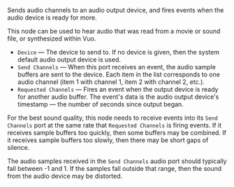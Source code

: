 Sends audio channels to an audio output device, and fires events when the audio device is ready for more.

This node can be used to hear audio that was read from a movie or sound file, or synthesized within Vuo.

   - `Device` — The device to send to. If no device is given, then the system default audio output device is used.
   - `Send Channels` — When this port receives an event, the audio sample buffers are sent to the device. Each item in the list corresponds to one audio channel (item 1 with channel 1, item 2 with channel 2, etc.). 
   - `Requested Channels` — Fires an event when the output device is ready for another audio buffer.  The event's data is the audio output device's timestamp — the number of seconds since output began.

For the best sound quality, this node needs to receive events into its `Send Channels` port at the same rate that `Requested Channels` is firing events. If it receives sample buffers too quickly, then some buffers may be combined. If it receives sample buffers too slowly, then there may be short gaps of silence.

The audio samples received in the `Send Channels` audio port should typically fall between -1 and 1. If the samples fall outside that range, then the sound from the audio device may be distorted. 
